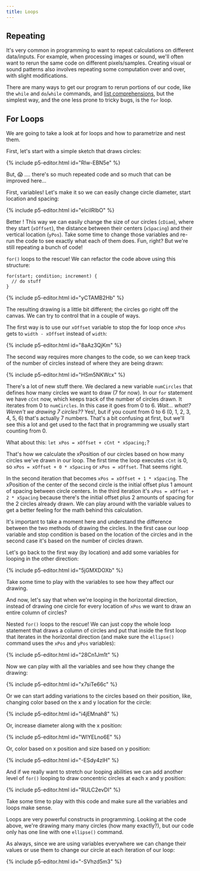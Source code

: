 ```yaml
---
title: Loops
---
```

## Repeating 

It's very common in programming to want to repeat calculations on different data/inputs. For example, when processing images or sound, we'll often want to rerun the same code on different pixels/samples. Creating visual or sound patterns also involves repeating some computation over and over, with slight modifications.

There are many ways to get our program to rerun portions of our code, like the `while` and `do`/`while` commands, and [list comprehensions](https://en.wikipedia.org/wiki/List_comprehension), but the simplest way, and the one less prone to tricky bugs, is the `for` loop.

## For Loops

We are going to take a look at for loops and how to parametrize and nest them.

First, let's start with a simple sketch that draws circles:

{% include p5-editor.html id="RIw-EBN5e" %}

But, 😱 ....  there's so much repeated code and so much that can be improved here...

First, variables! Let's make it so we can easily change circle diameter, start location and spacing:

{% include p5-editor.html id="eIciIRIbO" %}

Better ! This way we can easily change the size of our circles (```cDiam```), where they start (```xOffset```), the distance between their centers (```xSpacing```) and their vertical location (```yPos```). Take some time to change those variables and re-run the code to see exactly what each of them does. Fun, right? But we're still repeating a bunch of code!

```for()``` loops to the rescue! We can refactor the code above using this structure:

```
for(start; condition; increment) {
  // do stuff
}
```

{% include p5-editor.html id="yCTAMB2Hb" %}

The resulting drawing is a little bit different; the circles go right off the canvas. We can try to control that in a couple of ways.

The first way is to use our ```xOffset``` variable to stop the for loop once ```xPos``` gets to ```width - xOffset``` instead of ```width```:

{% include p5-editor.html id="8aAz3QjKm" %}

The second way requires more changes to the code, so we can keep track of the number of circles instead of where they are being drawn:

{% include p5-editor.html id="HSm5NKWcx" %}

There's a lot of new stuff there. We declared a new variable ```numCircles``` that defines how many circles we want to draw (7 for now). In our ```for``` statement we have ```cCnt``` now, which keeps track of the number of circles drawn. It iterates from 0 to ```numCircles```. In this case it goes from 0 to 6. *Wait... what!? Weren't we drawing 7 circles??* Yes!, but if you count from 0 to 6 (0, 1, 2, 3, 4, 5, 6) that's actually 7 numbers. That's a bit confusing at first, but we'll see this a lot and get used to the fact that in programming we usually start counting from 0.

What about this: ```let xPos = xOffset + cCnt * xSpacing;```?

That's how we calculate the xPosition of our circles based on how many circles we've drawn in our loop. The first time the loop executes ```cCnt``` is 0, so ```xPos = xOffset + 0 * xSpacing``` or ```xPos = xOffset```. That seems right.

In the second iteration that becomes ```xPos = xOffset + 1 * xSpacing```. The xPosition of the center of the second circle is the initial offset plus 1 amount of spacing between circle centers. In the third iteration it's ```xPos = xOffset + 2 * xSpacing``` because there's the initial offset plus 2 amounts of spacing for the 2 circles already drawn. We can play around with the variable values to get a better feeling for the math behind this calculation.

It's important to take a moment here and understand the difference between the two methods of drawing the circles. In the first case our loop variable and stop condition is based on the location of the circles and in the second case it's based on the number of circles drawn.

Let's go back to the first way (by location) and add some variables for looping in the other direction:

{% include p5-editor.html id="5jGMXDOXb" %}

Take some time to play with the variables to see how they affect our drawing.

And now, let's say that when we're looping in the horizontal direction, instead of drawing one circle for every location of ```xPos``` we want to draw an entire column of circles?

Nested ```for()``` loops to the rescue! We can just copy the whole loop statement that draws a column of circles and put that inside the first loop that iterates in the horizontal direction (and make sure the ```ellipse()``` command uses the ```xPos``` and ```yPos``` variables):

{% include p5-editor.html id="28Cn1Jm1t" %}

Now we can play with all the variables and see how they change the drawing:

{% include p5-editor.html id="x7siTe66c" %}

Or we can start adding variations to the circles based on their position, like, changing color based on the x and y location for the circle:

{% include p5-editor.html id="i4jEMnah8" %}

Or, increase diameter along with the x position:

{% include p5-editor.html id="WlYELno6E" %}

Or, color based on x position and size based on y position:

{% include p5-editor.html id="-ESdy4zlH" %}

And if we really want to stretch our looping abilities we can add another level of ```for()``` looping to draw concentric circles at each x and y position:

{% include p5-editor.html id="RULC2evDI" %}

Take some time to play with this code and make sure all the variables and loops make sense.

Loops are very powerful constructs in programming. Looking at the code above, we're drawing many many circles (how many exactly?), but our code only has one line with one ```ellipse()``` command.

As always, since we are using variables everywhere we can change their values or use them to change our circle at each iteration of our loop:

{% include p5-editor.html id="-SVhzd5m3" %}
